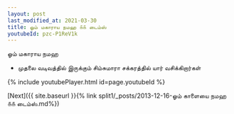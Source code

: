 ```yaml
---
layout: post
last_modified_at: 2021-03-30
title: ஓம் மகாராய நமஹ ௧௧ டைம்ஸ்
youtubeId: pzc-P1ReV1k
---
```

 
 
 ஓம் மகாராய நமஹ  
 
 -  முதலை வடிவத்தில் இருக்கும் சிம்சுமாரா சக்கரத்தில் யார் வசிக்கிறார்கள் 
 
  
 
  
 
 
 
 
 
 


{% include youtubePlayer.html id=page.youtubeId %}
 
[Next]({{ site.baseurl }}{% link  split1/_posts/2013-12-16-ஓம் காளையை நமஹ ௧௧ டைம்ஸ்.md%})
 
